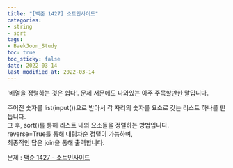 ```yaml
---
title: "[백준 1427] 소트인사이드"
categories: 
- string
- sort
tags:
- BaekJoon_Study
toc: true
toc_sticky: false
date: 2022-03-14
last_modified_at: 2022-03-14
---
```


'배열을 정렬하는 것은 쉽다'. 문제 서문에도 나와있는 아주 주목할만한 말입니다.

주어진 숫자를 list(input())으로 받아서 각 자리의 숫자를 요소로 갖는 리스트 하나를 만듭니다.  
그 후, sort()를 통해 리스트 내의 요소들을 정렬하는 방법입니다.  
reverse=True를 통해 내림차순 정렬이 가능하며,  
최종적인 답은 join을 통해 출력합니다.

문제 : [백준 1427 - 소트인사이드](https://www.acmicpc.net/problem/1427)

<script src="https://gist.github.com/Ryumaker/4eb0bfdbfc70312a16f6fe4391e1975c.js"></script>



